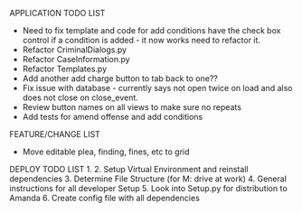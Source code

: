 APPLICATION TODO LIST
* Need to fix template and code for add conditions have the check box control if a condition is added - it now works need to refactor it.
* Refactor CriminalDialogs.py
* Refactor CaseInformation.py
* Refactor Templates.py
* Add another add charge button to tab back to one??
* Fix issue with database - currently says not open twice on load and also does not close on close_event.
* Review button names on all views to make sure no repeats
* Add tests for amend offense and add conditions


FEATURE/CHANGE LIST
* Move editable plea, finding, fines, etc to grid

DEPLOY TODO LIST
1.
2. Setup Virtual Environment and reinstall dependencies
3. Determine File Structure (for M: drive at work)
4. General instructions for all developer Setup
5. Look into Setup.py for distribution to Amanda
6. Create config file with all dependencies

